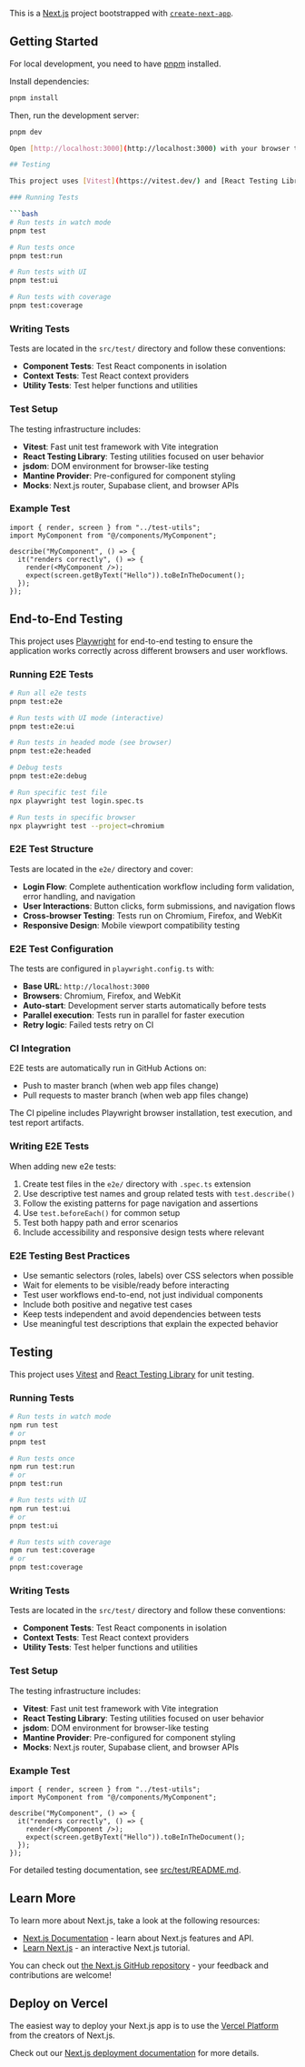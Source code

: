 This is a [Next.js](https://nextjs.org) project bootstrapped with [`create-next-app`](https://nextjs.org/docs/pages/api-reference/create-next-app).

## Getting Started

For local development, you need to have [pnpm](https://pnpm.io/) installed.

Install dependencies:

```bash
pnpm install
```

Then, run the development server:

````bash
pnpm dev

Open [http://localhost:3000](http://localhost:3000) with your browser to see the result.

## Testing

This project uses [Vitest](https://vitest.dev/) and [React Testing Library](https://testing-library.com/docs/react-testing-library/intro/) for unit testing.

### Running Tests

```bash
# Run tests in watch mode
pnpm test

# Run tests once
pnpm test:run

# Run tests with UI
pnpm test:ui

# Run tests with coverage
pnpm test:coverage
````

### Writing Tests

Tests are located in the `src/test/` directory and follow these conventions:

- **Component Tests**: Test React components in isolation
- **Context Tests**: Test React context providers
- **Utility Tests**: Test helper functions and utilities

### Test Setup

The testing infrastructure includes:

- **Vitest**: Fast unit test framework with Vite integration
- **React Testing Library**: Testing utilities focused on user behavior
- **jsdom**: DOM environment for browser-like testing
- **Mantine Provider**: Pre-configured for component styling
- **Mocks**: Next.js router, Supabase client, and browser APIs

### Example Test

```tsx
import { render, screen } from "../test-utils";
import MyComponent from "@/components/MyComponent";

describe("MyComponent", () => {
  it("renders correctly", () => {
    render(<MyComponent />);
    expect(screen.getByText("Hello")).toBeInTheDocument();
  });
});
```

## End-to-End Testing

This project uses [Playwright](https://playwright.dev/) for end-to-end testing to ensure the application works correctly across different browsers and user workflows.

### Running E2E Tests

```bash
# Run all e2e tests
pnpm test:e2e

# Run tests with UI mode (interactive)
pnpm test:e2e:ui

# Run tests in headed mode (see browser)
pnpm test:e2e:headed

# Debug tests
pnpm test:e2e:debug

# Run specific test file
npx playwright test login.spec.ts

# Run tests in specific browser
npx playwright test --project=chromium
```

### E2E Test Structure

Tests are located in the `e2e/` directory and cover:

- **Login Flow**: Complete authentication workflow including form validation, error handling, and navigation
- **User Interactions**: Button clicks, form submissions, and navigation flows
- **Cross-browser Testing**: Tests run on Chromium, Firefox, and WebKit
- **Responsive Design**: Mobile viewport compatibility testing

### E2E Test Configuration

The tests are configured in `playwright.config.ts` with:

- **Base URL**: `http://localhost:3000`
- **Browsers**: Chromium, Firefox, and WebKit
- **Auto-start**: Development server starts automatically before tests
- **Parallel execution**: Tests run in parallel for faster execution
- **Retry logic**: Failed tests retry on CI

### CI Integration

E2E tests are automatically run in GitHub Actions on:

- Push to master branch (when web app files change)
- Pull requests to master branch (when web app files change)

The CI pipeline includes Playwright browser installation, test execution, and test report artifacts.

### Writing E2E Tests

When adding new e2e tests:

1. Create test files in the `e2e/` directory with `.spec.ts` extension
2. Use descriptive test names and group related tests with `test.describe()`
3. Follow the existing patterns for page navigation and assertions
4. Use `test.beforeEach()` for common setup
5. Test both happy path and error scenarios
6. Include accessibility and responsive design tests where relevant

### E2E Testing Best Practices

- Use semantic selectors (roles, labels) over CSS selectors when possible
- Wait for elements to be visible/ready before interacting
- Test user workflows end-to-end, not just individual components
- Include both positive and negative test cases
- Keep tests independent and avoid dependencies between tests
- Use meaningful test descriptions that explain the expected behavior

## Testing

This project uses [Vitest](https://vitest.dev/) and [React Testing Library](https://testing-library.com/docs/react-testing-library/intro/) for unit testing.

### Running Tests

```bash
# Run tests in watch mode
npm run test
# or
pnpm test

# Run tests once
npm run test:run
# or
pnpm test:run

# Run tests with UI
npm run test:ui
# or
pnpm test:ui

# Run tests with coverage
npm run test:coverage
# or
pnpm test:coverage
```

### Writing Tests

Tests are located in the `src/test/` directory and follow these conventions:

- **Component Tests**: Test React components in isolation
- **Context Tests**: Test React context providers
- **Utility Tests**: Test helper functions and utilities

### Test Setup

The testing infrastructure includes:

- **Vitest**: Fast unit test framework with Vite integration
- **React Testing Library**: Testing utilities focused on user behavior
- **jsdom**: DOM environment for browser-like testing
- **Mantine Provider**: Pre-configured for component styling
- **Mocks**: Next.js router, Supabase client, and browser APIs

### Example Test

```tsx
import { render, screen } from "../test-utils";
import MyComponent from "@/components/MyComponent";

describe("MyComponent", () => {
  it("renders correctly", () => {
    render(<MyComponent />);
    expect(screen.getByText("Hello")).toBeInTheDocument();
  });
});
```

For detailed testing documentation, see [src/test/README.md](./src/test/README.md).

## Learn More

To learn more about Next.js, take a look at the following resources:

- [Next.js Documentation](https://nextjs.org/docs) - learn about Next.js features and API.
- [Learn Next.js](https://nextjs.org/learn-pages-router) - an interactive Next.js tutorial.

You can check out [the Next.js GitHub repository](https://github.com/vercel/next.js) - your feedback and contributions are welcome!

## Deploy on Vercel

The easiest way to deploy your Next.js app is to use the [Vercel Platform](https://vercel.com/new?utm_medium=default-template&filter=next.js&utm_source=create-next-app&utm_campaign=create-next-app-readme) from the creators of Next.js.

Check out our [Next.js deployment documentation](https://nextjs.org/docs/pages/building-your-application/deploying) for more details.
